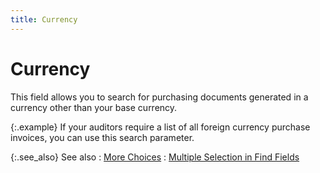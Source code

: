 ```yaml
---
title: Currency
---
```


# Currency


This field allows you to search for purchasing documents generated in  a currency other than your base currency.


{:.example}
If your auditors require a list of all foreign  currency purchase invoices, you can use this search parameter.


{:.see_also}
See also
: [More  Choices]({{site.pp_baseurl}}/find-purc-docs/find-pur-doc-details/more-choices/more_choices_find_purchase_content.html)
: [Multiple  Selection in Find Fields]({{site.wwe_chm}}/advanced-options/find-function/multiple_selection_in_find_fields.html)

